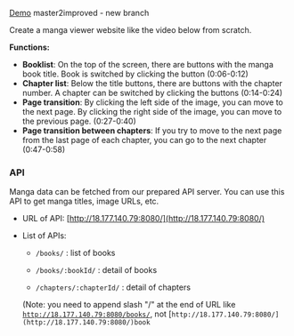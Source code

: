 [Demo](http://reactjsdevelopment.github.io/viewer)
master2improved  - new branch

Create a manga viewer website like the video below from scratch.

**Functions:**

- **Booklist**: On the top of the screen, there are buttons with the manga book title. Book is switched by clicking the button (0:06-0:12)
- **Chapter list**: Below the title buttons, there are buttons with the chapter number. A chapter can be switched by clicking the buttons (0:14-0:24)
- **Page transition**: By clicking the left side of the image, you can move to the next page. By clicking the right side of the image, you can move to the previous page. (0:27-0:40)
- **Page transition between chapters**: If you try to move to the next page from the last page of each chapter, you can go to the next chapter (0:47-0:58)

### **API**

Manga data can be fetched from our prepared API server.  You can use this API to get manga titles, image URLs, etc.

- URL of API: [http://18.177.140.79:8080/](http://18.177.140.79:8080/)
- List of APIs:
    - `/books/` : list of books
    - `/books/:bookId/` : detail of books
    
    - `/chapters/:chapterId/` : detail of chapters
    
    (Note: you need to append slash "/" at the end of URL like [`http://18.177.140.79:8080/books/`](http://18.177.140.79:8080/books/), not  [`http://18.177.140.79:8080/](http://18.177.140.79:8080/)book`